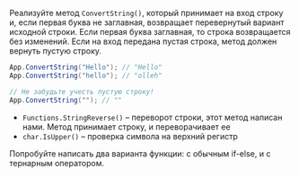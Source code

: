 
Реализуйте метод `ConvertString()`, который принимает на вход строку и, если первая буква не заглавная, возвращает перевернутый вариант исходной строки. Если первая буква заглавная, то строка возвращается без изменений. Если на вход передана пустая строка, метод должен вернуть пустую строку.

```cs
App.ConvertString("Hello"); // "Hello"
App.ConvertString("hello"); // "olleh"

// Не забудьте учесть пустую строку!
App.ConvertString(""); // ""
```

* `Functions.StringReverse()` – переворот строки, этот метод написан нами. Метод принимает строку, и переворачивает ее
* `char.IsUpper()` – проверка символа на верхний регистр

Попробуйте написать два варианта функции: с обычным if-else, и с тернарным оператором.

